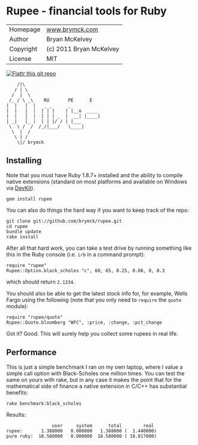 Rupee - financial tools for Ruby
================================

<table>
  <tr>
    <td>Homepage</td>
    <td><a href="http://www.brymck.com">www.brymck.com</a></td>
  </tr>
  <tr>
    <td>Author</td>
    <td>Bryan McKelvey</td>
  </tr>
  <tr>
    <td>Copyright</td>
    <td>(c) 2011 Bryan McKelvey</td>
  </tr>
  <tr>
    <td>License</td>
    <td>MIT</td>
  </tr>
</table>

[![Flattr this git repo](http://api.flattr.com/button/flattr-badge-large.png)](https://flattr.com/submit/auto?user_id=brymck&url=https://github.com/brymck/rupee&title=rupee&language=en_GB&tags=github&category=software)

        /|\
       / | \
      /  |  \
     /_ / \ _\    RU       PE      E
    |  |   |  |   _ _      _
    |  |   |  |  | | |    | |__o  ____
    |  |   |  |  | | | _  |  __| |____|
    | _|   |_ |  | | |/ / | |___
     \  \ /  /  /_/|___/   \____|
      \  |  /
       \ | /
        \|/ brymck

Installing
----------

Note that you must have Ruby 1.8.7+ installed and the ability to compile native
extensions (standard on most platforms and available on Windows via
[DevKit](http://rubyinstaller.org/downloads/)).

    gem install rupee

You can also do things the hard way if you want to keep track of the repo:

    git clone git://github.com/brymck/rupee.git
    cd rupee
    bundle update
    rake install

After all that hard work, you can take a test drive by running something like
this in the Ruby console (i.e. `irb` in a command prompt):

    require "rupee"
    Rupee::Option.black_scholes "c", 60, 65, 0.25, 0.08, 0, 0.3

which should return `2.1334`.

You should also be able to get the latest stock info for, for example, Wells
Fargo using the following (note that you only need to `require` the `quote`
module):

    require "rupee/quote"
    Rupee::Quote.bloomberg "WFC", :price, :change, :pct_change

Got it? Good. This will surely help you collect some rupees in real life.

Performance
-----------

This is just a simple benchmark I ran on my own laptop, where I value a simple
call option with Black-Scholes one million times. You can test the same on
yours with rake, but in any case it makes the point that for the mathematical
side of finance a native extension in C/C++ has substantial benefits:

    rake benchmark:black_scholes

Results:

                     user     system      total        real
    rupee:       1.388000   0.000000   1.388000 (  1.440000)
    pure ruby:  18.580000   0.000000  18.580000 ( 18.817000)

